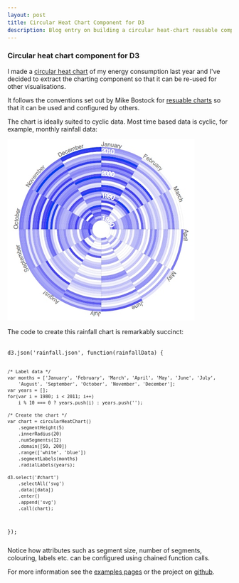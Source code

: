 ```yaml
---
layout: post
title: Circular Heat Chart Component for D3
description: Blog entry on building a circular heat-chart reusable component for D3.js
---
```

<h3>Circular heat chart component for D3</h3>

<p>I made a <a href="/energy">circular heat chart</a> of my energy consumption last year and I've decided to extract the charting component so that it can be re-used for other visualisations.</p>

<p>It follows the conventions set out by Mike Bostock for <a href="http://bost.ocks.org/mike/chart/">resuable charts</a> so that it can be used and configured by others.</p>

<p>The chart is ideally suited to cyclic data. Most time based data is cyclic, for example, monthly rainfall data:</p>

<img src="/img/rainfall-1980-2012.jpg">

<p>The code to create this rainfall chart is remarkably succinct:
<pre><code>
d3.json('rainfall.json', function(rainfallData) {
   
    /* Label data */
    var months = ['January', 'February', 'March', 'April', 'May', 'June', 'July',
        'August', 'September', 'October', 'November', 'December'];
    var years = [];
    for(var i = 1980; i < 2011; i++)
        i % 10 === 0 ? years.push(i) : years.push('');

    /* Create the chart */
    var chart = circularHeatChart()
        .segmentHeight(5)
        .innerRadius(20)
        .numSegments(12)
        .domain([50, 200])
        .range(['white', 'blue'])
        .segmentLabels(months)
        .radialLabels(years);

    d3.select('#chart')
        .selectAll('svg')
        .data([data])
        .enter()
        .append('svg')
        .call(chart);

});
</pre></code>
<p>Notice how attributes such as segment size, number of segments, colouring, labels etc. can be configured using chained function calls.</p>
<p>For more information see the <a href="/lab/circularheat">examples pages</a> or the project on <a href="https://github.com/prcweb/d3-circularheat">github</a>.</p>